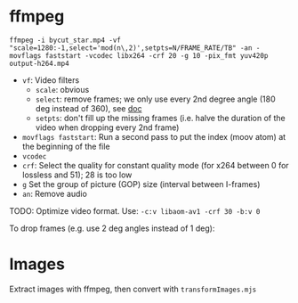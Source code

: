 # ffmpeg

`ffmpeg -i bycut_star.mp4 -vf "scale=1280:-1,select='mod(n\,2)',setpts=N/FRAME_RATE/TB" -an -movflags faststart -vcodec libx264 -crf 20 -g 10 -pix_fmt yuv420p output-h264.mp4`

- `vf`: Video filters
  - `scale`: obvious
  - `select`: remove frames; we only use every 2nd degree angle (180 deg instead of 360), see
    [doc](https://superuser.com/questions/1804268/ffmpeg-remove-every-6th-frame-starting-from-the-3rd-frame)
  - `setpts`: don't fill up the missing frames (i.e. halve the duration of the video when dropping every 2nd frame)
- `movflags faststart`: Run a second pass to put the index (moov atom) at the beginning of the file
- `vcodec`
- `crf`: Select the quality for constant quality mode (for x264 between 0 for lossless and 51);
  28 is too low
- `g` Set the group of picture (GOP) size (interval between I-frames)
- `an`: Remove audio
<!-- - `fps_mode: crf`: Use constant frame rate () -->

TODO: Optimize video format. Use:
`-c:v libaom-av1 -crf 30 -b:v 0`

To drop frames (e.g. use 2 deg angles instead of 1 deg): 

# Images

Extract images with ffmpeg, then convert with `transformImages.mjs`